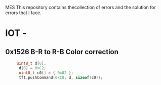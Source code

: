 MES
This repository contains thecollection of errors and the solution for errors that I face.


# IOT -
## 0x1526 B-R to R-B Color correction
```cpp
     uint8_t d[6];
      d[0] = 0xC2;
      uint8_t c0[] = { 0x82 };
      tft.pushCommand(0xC0, d, sizeof(c0));
```